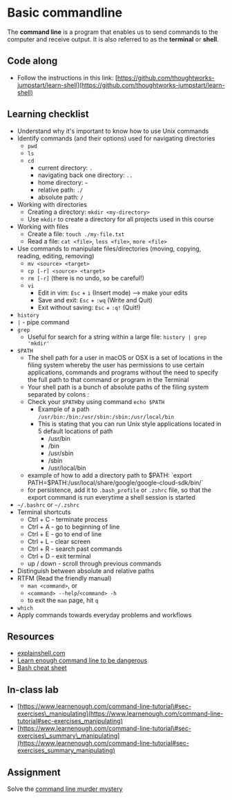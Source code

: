 # Basic commandline

The **command line** is a program that enables us to send commands to the computer and receive output. It is also referred to as the **terminal** or **shell**.

## Code along

* Follow the instructions in this link: [https://github.com/thoughtworks-jumpstart/learn-shell](https://github.com/thoughtworks-jumpstart/learn-shell)

## Learning checklist

* Understand why it's important to know how to use Unix commands
* Identify commands \(and their options\) used for navigating directories
  * `pwd`
  * `ls`
  * `cd`
    * current directory: `.`
    * navigating back one directory: `..`
    * home directory: `~`
    * relative path: `./`
    * absolute path: `/`
* Working with directories
  * Creating a directory: `mkdir <my-directory>`
  * Use `mkdir` to create a directory for all projects used in this course
* Working with files
  * Create a file: `touch ./my-file.txt`
  * Read a file: `cat <file>`, `less <file>`, `more <file>`
* Use commands to manipulate files/directories \(moving, copying, reading, editing, removing\)
  * `mv <source> <target>`
  * `cp [-r] <source> <target>`
  * `rm [-r]` \(there is no undo, so be careful!\)
  * `vi`
    * Edit in vim: `Esc` + `i` \(Insert mode\) --&gt; make your edits
    * Save and exit: `Esc` + `:wq` \(Write and Quit\)
    * Exit without saving: `Esc` + `:q!` \(Quit!\)
* `history`
* `|` - pipe command
* `grep`
  * Useful for search for a string within a large file: `history | grep 'mkdir'`
* `$PATH`
  * The shell path for a user in macOS or OSX is a set of locations in the filing system whereby the user has permissions to use certain applications, commands and programs without the need to specify the full path to that command or program in the Terminal
  * Your shell path is a bunch of absolute paths of the filing system separated by colons :
  * Check your `$PATH`by using command `echo $PATH`
    * Example of a path `/usr/bin:/bin:/usr/sbin:/sbin:/usr/local/bin`
    * This is stating that you can run Unix style applications located in 5 default locations of path
      * /usr/bin
      * /bin
      * /usr/sbin
      * /sbin
      * /usr/local/bin
  * example of how to add a directory path to $PATH: `export PATH=$PATH:/usr/local/share/google/google-cloud-sdk/bin/`
  * for persistence, add it to `.bash_profile` or `.zshrc` file, so that the export command is run everytime a shell session is started
* `~/.bashrc` or `~/.zshrc`
* Terminal shortcuts
  * Ctrl + C - terminate process
  * Ctrl + A - go to beginning of line
  * Ctrl + E - go to end of line
  * Ctrl + L - clear screen
  * Ctrl + R - search past commands
  * Ctrl + D - exit terminal
  * up / down - scroll through previous commands
* Distinguish between absolute and relative paths
* RTFM \(Read the friendly manual\)
  * `man <command>`, or
  * `<command> --help`/`<command> -h`
  * to exit the `man` page, hit `q`
* `which`
* Apply commands towards everyday problems and workflows

## Resources

* [explainshell.com](https://explainshell.com/)
* [Learn enough command line to be dangerous](https://www.learnenough.com/command-line-tutorial)
* [Bash cheat sheet](https://github.com/0nn0/terminal-mac-cheatsheet)

## In-class lab

* [https://www.learnenough.com/command-line-tutorial\#sec-exercises\_manipulating](https://www.learnenough.com/command-line-tutorial#sec-exercises_manipulating)
* [https://www.learnenough.com/command-line-tutorial\#sec-exercises\_summary\_manipulating](https://www.learnenough.com/command-line-tutorial#sec-exercises_summary_manipulating)

## Assignment

Solve the [command line murder mystery](https://github.com/veltman/clmystery)

